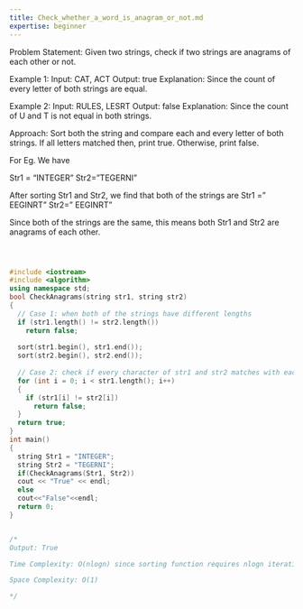 ```yaml
---
title: Check_whether_a_word_is_anagram_or_not.md 
expertise: beginner
---
```


Problem Statement: Given two strings, check if two strings are anagrams of each other or not.

Example 1:
Input: CAT, ACT
Output: true
Explanation: Since the count of every letter of both strings are equal.

Example 2:
Input: RULES, LESRT 
Output: false
Explanation: Since the count of U and T  is not equal in both strings.



Approach: Sort both the string and compare each and every letter of both strings. 
If all letters matched then, print true. Otherwise, print false.

For Eg. 
We have 

Str1 = “INTEGER”
Str2=”TEGERNI”

After sorting Str1 and Str2, we find that both of the strings are
Str1 =” EEGINRT”
Str2=” EEGINRT”

Since both of the strings are the same, this means both Str1 and Str2 are anagrams of each other.

```cpp



#include <iostream>
#include <algorithm>
using namespace std;
bool CheckAnagrams(string str1, string str2)
{
  // Case 1: when both of the strings have different lengths
  if (str1.length() != str2.length())
    return false;
 
  sort(str1.begin(), str1.end());
  sort(str2.begin(), str2.end());
 
  // Case 2: check if every character of str1 and str2 matches with each other
  for (int i = 0; i < str1.length(); i++)
  {
    if (str1[i] != str2[i])
      return false;
  }
  return true;
}
int main()
{
  string Str1 = "INTEGER";
  string Str2 = "TEGERNI";
  if(CheckAnagrams(Str1, Str2))
  cout << "True" << endl;
  else
  cout<<"False"<<endl;
  return 0;
}


/*
Output: True

Time Complexity: O(nlogn) since sorting function requires nlogn iterations.

Space Complexity: O(1)

*/
